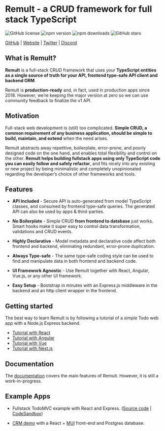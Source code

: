 # Remult - a CRUD framework for full stack TypeScript

<img alt="GitHub license" src="https://img.shields.io/badge/license-MIT-blue.svg">
<img alt="npm version" src="https://badge.fury.io/js/remult.svg">
<img alt="npm downloads" src="https://img.shields.io/npm/dm/remult">
<img alt="GitHub stars" src="https://img.shields.io/github/stars/remult/remult?style=social">

<a href="https://github.com/remult/remult">GitHub</a> | 
<a href="https://remult.dev">Website</a> |
<a href="https://twitter.com/remultjs">Twitter</a> |
<a href="https://discord.gg/GXHk7ZfuG5">Discord</a>

## What is Remult?

**Remult** is a full-stack CRUD framework that uses your **TypeScript entities as a single source of truth for your API, frontend type-safe API client and backend ORM**.

Remult is **production-ready** and, in fact, used in production apps since 2018. However, we’re keeping the major version at zero so we can use community feedback to finalize the v1 API.

## Motivation

Full-stack web development is (still) too complicated. **Simple CRUD, a common requirement of any business application, should be simple to build, maintain, and extend** when the need arises.

Remult abstracts away repetitive, boilerplate, error-prone, and poorly designed code on the one hand, and enables total flexibility and control on the other. **Remult helps building fullstack apps using only TypeScript code you can easily follow and safely refactor**, and fits nicely into any existing or new project by being minimalistic and completely unopinionated regarding the developer’s choice of other frameworks and tools.

## Features

* **API Included** - Secure API is auto-generated from model TypeScript classes, and consumed by frontend type-safe queries. The generated API can also be used by apps & third-parties.

* **No Boilerplate** - Simple CRUD **from frontend to database** just works. Smart hooks make it super easy to control data transformation, validations and CRUD events.

* **Highly Declarative** - Model metadata and declarative code affect both frontend and backend, eliminating redundant, error-prone duplication.

* **Always Type-safe** - The same type-safe coding style can be used to find and manipulate data in both frontend and backend code. 

* **UI Framework Agnostic** - Use Remult together with React, Angular, Vue.js, or any other UI framework.

* **Easy Setup** - Bootstrap in minutes with an Express.js middleware in the backend and an http client wrapper in the frontend.

## Getting started
The best way to learn Remult is by following a tutorial of a simple Todo web app with a Node.js Express backend. 

* [Tutorial with React](https://remult.dev/tutorials/react/) 
* [Tutorial with Angular](https://remult.dev/tutorials/angular/)
* [Tutorial with Vue](https://remult.dev/tutorials/vue/)
* [Tutorial with Next.js](https://remult.dev/tutorials/react-next/)

## Documentation
The [documentation](https://remult.dev/docs) covers the main features of Remult. However, it is still a work-in-progress.

## Example Apps

* Fullstack TodoMVC example with React and Express. ([Source code](https://github.com/remult/TodoMVC-eample) | [CodeSandbox](https://codesandbox.io/s/github/remult/TodoMVC-example?file=/src/frontend/App.tsx))

* [CRM demo](https://github.com/remult/crm-demo) with a React + [MUI](https://mui.com) front-end and Postgres database.
